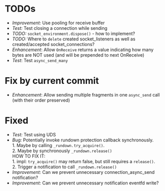 
# TODOs

- *Improvement:* Use pooling for receive buffer
- *Test:* Test closing a connection while sending
- *TODO:* `socket_environment.dispose()` - how to implement?
- *TODO:* Where to `delete` created socket_listeners as well as created/accepted socket_connections?
- *Enhancement*: Allow `OnReceive` returns a value indicating how many bytes are NOT used (and will be prepended to next OnReceive)
- *Test*: Test `async_send_many`

# Fix by current commit
- *Enhancement*: Allow sending multiple fragments in one `async_send` call (with their order preserved)

# Fixed

- *Test:* Test using UDS
- *Bug:* Potentially invoke rundown protection callback synchronously. 
    <br>1. Maybe by calling `_rundown.try_acquire()`. 
    <br>2. Maybe by synchronously `_rundown.release()`
    <br>HOW TO FIX IT: 
    <br>1. impl: `try_acquire()` may return false, but still requires a `release()`.
    <br>2. Trigger a notification to call `_rundown.release()`
- *Improvement:* Can we prevent unnecessary connection_async_send notification?
- *Improvement:* Can we prevent unnecessary notification eventfd write?
